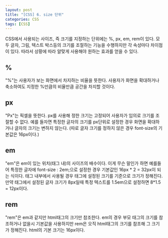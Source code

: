 ```yaml
---
layout: post
title: "[CSS] 6. size 단위"
categories: CSS
tags: [CSS]
---
```


CSS에서 사용되는 사이즈, 즉 크기를 지정하는 단위에는 %, px, em, rem이 있다.
모두 글자, 그림, 텍스트 박스등의 크기를 조절하는 기능을 수행하지만 각 속성마다 차이점이 있다. 따라서 상황에 따라 알맞게 사용해야 원하는 효과를 얻을 수 있다.    

## %

"%"는 사용자가 보는 화면에서 차지하는 비율을 뜻한다. 사용자가 화면을 확대하거나 축소하여도 지정한 %만큼의 비율만큼 공간을 차지할 것이다.

## px

"Px"는 픽셀을 뜻한다. px를 사용해 정한 크기는 고정되어 사용자가 임의로 크기를 조절할 수 없다. 예를 들자면 특정한 글자의 크기를 px단위로 설정한 경우 화면을 확대하거나  글자의 크기는 변하지 않는다. 
(따로 글자 크기를 정하지 않은 경우 font-size의 기본값은 16px이다.)

## em

"em"은 em이 있는 위치(태그 내)의 사이즈의 배수이다. 이게 무슨 말인가 하면 예를들어 특정한 글자에 font-size : 2em;으로 설정한 경우 기본값인 16px * 2 = 32px이 되는 식이다. 태그 내부에서 사용될 경우 태그에 설정된 크기를 기준으로 크기가 정해진다. 만약 태그에서 설정된 글자 크기가 8px일때 특정 텍스트를 1.5em으로 설정하면 8*1.5 = 12px이다.


## rem

"rem"은 em과 같지만 html태그의 크기만 참조한다. em의 경우 부모 태그의 크기를 참조하거나 없을시 기본값을 사용하지만 rem은 오직 html태그의 크기를 참조해 그 크기가 정해진다. html의 기본 크기는 16px이다.













